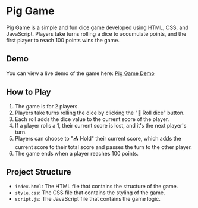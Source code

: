 
# Pig Game

Pig Game is a simple and fun dice game developed using HTML, CSS, and JavaScript. Players take turns rolling a dice to accumulate points, and the first player to reach 100 points wins the game.

## Demo

You can view a live demo of the game here: [Pig Game Demo](https://hoangtuong1102.github.io/pig-game/)

## How to Play

1. The game is for 2 players.
2. Players take turns rolling the dice by clicking the "🎲 Roll dice" button.
3. Each roll adds the dice value to the current score of the player.
4. If a player rolls a 1, their current score is lost, and it's the next player's turn.
5. Players can choose to "📥 Hold" their current score, which adds the current score to their total score and passes the turn to the other player.
6. The game ends when a player reaches 100 points.



## Project Structure

- `index.html`: The HTML file that contains the structure of the game.
- `style.css`: The CSS file that contains the styling of the game.
- `script.js`: The JavaScript file that contains the game logic.

